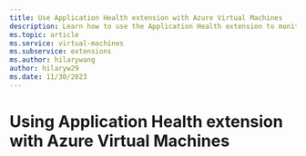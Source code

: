 ```yaml
---
title: Use Application Health extension with Azure Virtual Machines
description: Learn how to use the Application Health extension to monitor the health of your applications deployed on Azure virtual machines.
ms.topic: article
ms.service: virtual-machines
ms.subservice: extensions
ms.author: hilarywang
author: hilaryw29
ms.date: 11/30/2023
---
```


# Using Application Health extension with Azure Virtual Machines
